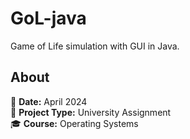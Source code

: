 # GoL-java
Game of Life simulation with GUI in Java.

## About  
📅 **Date:** April 2024  
📌 **Project Type:** University Assignment  
🎓 **Course:** Operating Systems

